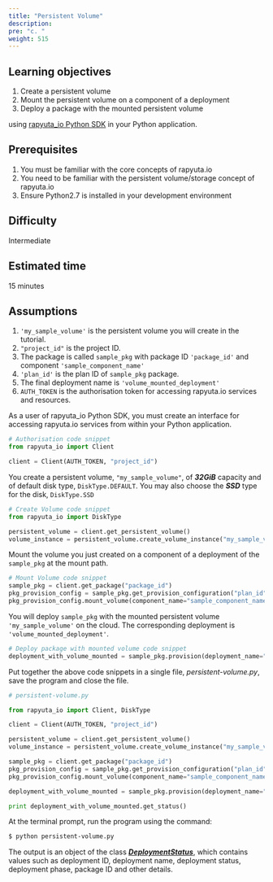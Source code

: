 ```yaml
---
title: "Persistent Volume"
description:
pre: "c. "
weight: 515
---
```

## Learning objectives

1. Create a persistent volume
2. Mount the persistent volume on a component of a deployment
3. Deploy a package with the mounted persistent volume

using [rapyuta_io Python SDK](/python-sdk/introduction) in your Python application.

## Prerequisites

1. You must be familiar with the core concepts of rapyuta.io
2. You need to be familiar with the persistent volume/storage concept of rapyuta.io
3. Ensure Python2.7 is installed in your development environment

## Difficulty
Intermediate

## Estimated time
15 minutes

## Assumptions

1. `'my_sample_volume'` is the persistent volume you will create in the tutorial.
2. `"project_id"` is the project ID.
3. The package is called `sample_pkg` with package ID `'package_id'` and component
`'sample_component_name'`
3. `'plan_id'` is the plan ID of `sample_pkg` package.
4. The final deployment name is `'volume_mounted_deployment'`
5. `AUTH_TOKEN` is the authorisation token for accessing rapyuta.io services and
resources.

As a user of rapyuta_io Python SDK, you must create an interface for accessing
rapyuta.io services from within your Python application.
```python
# Authorisation code snippet
from rapyuta_io import Client

client = Client(AUTH_TOKEN, "project_id")
```

You create a persistent volume, `"my_sample_volume"`, of **_32GiB_** capacity and of
default disk type, `DiskType.DEFAULT`. You may also choose the **_SSD_** type for the
disk, `DiskType.SSD`
```python
# Create Volume code snippet
from rapyuta_io import DiskType

persistent_volume = client.get_persistent_volume()
volume_instance = persistent_volume.create_volume_instance("my_sample_volume", 32, DiskType.DEFAULT)
```

Mount the volume you just created on a component of a deployment of the `sample_pkg`
at the mount path.

```python
# Mount Volume code snippet
sample_pkg = client.get_package("package_id")
pkg_provision_config = sample_pkg.get_provision_configuration("plan_id")
pkg_provision_config.mount_volume(component_name="sample_component_name", volume_instance=volume_instance, mount_path="mount_path")
```

You will deploy `sample_pkg` with the mounted persistent volume `'my_sample_volume'`
on the cloud. The corresponding deployment is `'volume_mounted_deployment'`.
```python
# Deploy package with mounted volume code snippet
deployment_with_volume_mounted = sample_pkg.provision(deployment_name="volume_mounted_deployment", provision_configuration=pkg_provision_config)
```

Put together the above code snippets in a single file, _persistent-volume.py_,
save the program and close the file.
```python
# persistent-volume.py

from rapyuta_io import Client, DiskType

client = Client(AUTH_TOKEN, "project_id")

persistent_volume = client.get_persistent_volume()
volume_instance = persistent_volume.create_volume_instance("my_sample_volume", 32, DiskType.DEFAULT)

sample_pkg = client.get_package("package_id")
pkg_provision_config = sample_pkg.get_provision_configuration("plan_id")
pkg_provision_config.mount_volume(component_name="sample_component_name", volume_instance=volume_instance, mount_path="mount_path")

deployment_with_volume_mounted = sample_pkg.provision(deployment_name="volume_mounted_deployment", provision_configuration=pkg_provision_config)

print deployment_with_volume_mounted.get_status()
```

At the terminal prompt, run the program using the command:
```bash
$ python persistent-volume.py
```

The output is an object of the class [***DeploymentStatus***](https://sdkdocs.apps.rapyuta.io/#rapyuta_io.clients.deployment.DeploymentStatus),
which contains values such as deployment ID, deployment name, deployment status,
deployment phase, package ID and other details.
